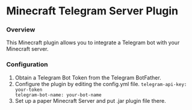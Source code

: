 <h1>Minecraft Telegram Server Plugin</h1>
<h3>Overview</h3>

This Minecraft plugin allows you to integrate a Telegram bot with your Minecraft server.
<h3>Configuration</h3>

<ol>
<li>Obtain a Telegram Bot Token from the Telegram BotFather.</li>
<li>Configure the plugin by editing the config.yml file.
<code>telegram-api-key: your-token
telegram-bot-name: your-bot-name
</code>
</li>
<li>Set up a paper Minecraft Server and put .jar plugin file there.</li>
</ol>
